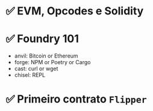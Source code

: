 # ✅ EVM, Opcodes e Solidity

# ✅ Foundry 101

- anvil: Bitcoin or Ethereum
- forge: NPM or Poetry or Cargo
- cast: curl or wget
- chisel: REPL

# ✅ Primeiro contrato `Flipper`


